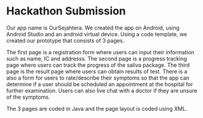 # Hackathon Submission
Our app name is OurSejahtera. We created the app on Android, using Android Studio and an android virtual device.
Using a code template, we created our prototype that consists of 3 pages.

The first page is a registration form where users can input their information such as name, IC and addresss.
The second page is a progress tracking page where users can track the progress of the saliva package.
The third page is the result page where users can obtain results of test. There is a also a form for users to rate/describe their symptoms so that the app can determine if a user should be scheduled an appointment at the hospital for further examination. Users can also live chat with a doctor if they are unsure of the symptoms.

The 3 pages are coded in Java and the page layout is coded using XML.
